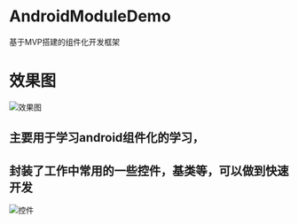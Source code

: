 # AndroidModuleDemo
基于MVP搭建的组件化开发框架 </br>
# 效果图
![效果图](https://github.com/wutq/AndroidModuleDemo/blob/master/Screenshot/1.gif)
## 主要用于学习android组件化的学习，
## 封装了工作中常用的一些控件，基类等，可以做到快速开发

![控件](https://github.com/wutq/AndroidModuleDemo/blob/master/Screenshot/2.png)
